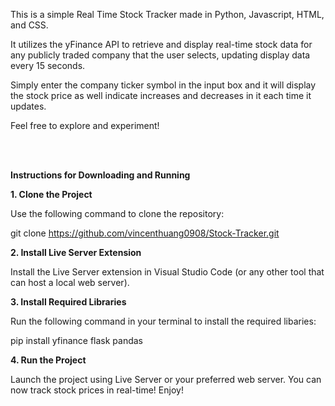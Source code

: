 This is a simple Real Time Stock Tracker made in Python, Javascript, HTML, and CSS.

It utilizes the yFinance API to retrieve and display real-time stock data for any publicly traded company that the user selects, updating display data every 15 seconds.

Simply enter the company ticker symbol in the input box and it will display the stock price as well indicate increases and decreases in it each time it updates.

Feel free to explore and experiment!

<br><br>

**Instructions for Downloading and Running**

**1. Clone the Project**

Use the following command to clone the repository:

git clone https://github.com/vincenthuang0908/Stock-Tracker.git

**2. Install Live Server Extension**

Install the Live Server extension in Visual Studio Code (or any other tool that can host a local web server).

**3. Install Required Libraries**

Run the following command in your terminal to install the required libaries:

pip install yfinance flask pandas

**4. Run the Project**

Launch the project using Live Server or your preferred web server.
You can now track stock prices in real-time!
Enjoy!
